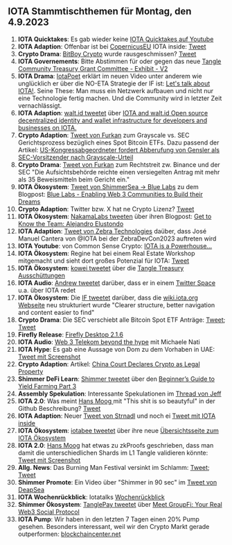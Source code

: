 ## IOTA Stammtischthemen für Montag, den 4.9.2023

1. **IOTA Quicktakes**: Es gab wieder keine [IOTA Quicktakes auf Youtube]()
2. **IOTA Adaption**: Offenbar ist bei [CopernicusEU](https://twitter.com/CopernicusEU?t=ymhgXSyh27QWJ2HjDudPbQ&s=09) IOTA inside: [Tweet](https://twitter.com/DarMo68/status/1696262472959701047?t=rm7T3F-5Bt22bYqtCM9MZg&s=19)
3. **Crypto Drama**: [BitBoy Crypto](https://twitter.com/Bitboy_Crypto?t=bE2z9rt8xVwGcFvVe0rJng&s=09) wurde rausgeschmissen? [Tweet](https://twitter.com/WatcherGuru/status/1696214485566881991?t=ibOEz73YfaxErjye6A0XQQ&s=19)
4. **IOTA Governements**: Bitte Abstimmen für oder gegen das neue [Tangle Community Treasury Grant Committee - Exhibit - V2](https://govern.iota.org/t/tangle-community-treasury-grant-committee-exhibit-v2/1665)
5. **IOTA Drama**: [IotaPoet](https://twitter.com/IotaPoet?t=8i-dsOKvNJbBUIpp1mqAYw&s=09) erklärt im neuen Video unter anderem wie unglücklich er über die NO-ETA Strategie der IF ist: [Let's talk about IOTA!](https://m.youtube.com/watch?si=s3S5-TQ4er7XvEd5&v=A_hOgTwJSss&feature=youtu.be). Seine These: Man muss ein Netzwerk aufbauen und nicht nur eine Technologie fertig machen. Und die Community wird in letzter Zeit vernachlässigt.
6. **IOTA Adaption**: [walt.id tweetet](https://twitter.com/walt_id/status/1696440593231011968?t=rsZYOEpQVuzVYlr4tuSIUA&s=19) über [IOTA and walt.id Open source decentralized identity and wallet infrastructure for developers and businesses on IOTA.](https://walt.id/ecosystem/iota)
7. **Crypto Adaption**: [Tweet von Furkan](https://twitter.com/FurkanCCTV/status/1696564648768688402?t=kI7wCCyEKoPzlHAlbnAVIg&s=19) zum Grayscale vs. SEC Gerichtsprozess bezüglich eines Spot Bitcoin ETFs. Dazu passend der Artikel: [US-Kongressabgeordneter fordert Abberufung von Gensler als SEC-Vorsitzender nach Grayscale-Urteil](https://de.cryptonews.com/news/us-kongressabgeordneter-fordert-abberufung-von-gensler-als-sec-vorsitzender-nach-grayscale-urteil.htm)
8. **Crypto Drama**: [Tweet von Furkan](https://twitter.com/FurkanCCTV/status/1696804358577373493?t=VBogyEfr6hYFEe56SfQ-Aw&s=19) zum Rechtstreit zw. Binance und der SEC "Die Aufsichtsbehörde reichte einen versiegelten Antrag mit mehr als 35 Beweismitteln beim Gericht ein."
9. **IOTA Ökosystem**: [Tweet von ShimmerSea -> Blue Labs](https://twitter.com/BlueLabs_DeFi/status/1696610122154332560?t=I1KjgRjqWyPtx3dnnPe9eQ&s=19) zu dem Blogpost: [Blue Labs - Enabling Web 3 Communities to Build their Dreams](https://bluelabs.medium.com/blue-labs-699cac7ef29e)
10. **Crypto Adaption**: Twitter bzw. X hat ne Crypto Lizenz? [Tweet](https://twitter.com/BTC_Archive/status/1696556583210103200?t=PfBhU-DIgD7MW3yEUgIbAQ&s=19)
11. **IOTA Ökosystem**: [NakamaLabs tweeten](https://twitter.com/Nakama_Labs/status/1696529748166680630?t=1udtDRXviM8rGY3P7dKYfg&s=19) über ihren Blogpost: [Get to Know the Team: Alejandro Elustondo](https://medium.com/@NakamaLabs/get-to-know-the-team-alejandro-elustondo-ed684948215e)
12. **IOTA Adaption**: [Tweet von Zebra Technologies](https://twitter.com/ZebraDevs/status/1696734627744940350?t=Pm6KmW5NMLHb240PHFkIRA&s=19) daüber, dass José Manuel Cantera von @IOTA bei der ZebraDevCon2023 auftreten wird
13. **IOTA Youtube**: von Common Sense Crypto: [IOTA is a Powerhouse...](https://youtu.be/Qsr7wXKxDxM?si=rYnsm-0CbUnNau5s)
14. **IOTA Ökosystem**: Regine hat bei einem Real Estate Workshop mitgemacht und sieht dort großes Potenzial für IOTA: [Tweet](https://twitter.com/Energine/status/1697175531861549187?s=19)
15. **IOTA Ökosystem**: [kowei tweetet](https://x.com/kowei1995/status/1697103025477996945?s=46&t=k3N3OEPJRomgTmyYh9qj5Q) über die [Tangle Treasury Ausschüttungen](https://t.co/TkzPauz7uY)
16. **IOTA Audio**: [Andrew tweetet](https://twitter.com/digital__zen/status/1697155179282334047?t=TI6M_3PaaNwmXvNvU7yHkQ&s=19) darüber, dass er in einem [Twitter Space](https://twitter.com/i/spaces/1vOxwMXyeroGB) u.a. über IOTA redet
17. **IOTA Ökosystem**: Die [IF tweetet](https://twitter.com/iota/status/1697212448325902355?t=Syy862r_qvqHVYwU5-HJ7g&s=19) darüber, dass die [wiki.iota.org Webseite](wiki.iota.org) neu strukturiert wurde "Clearer structure, better navigation and content easier to find"
18. **Crypto Drama**: Die SEC verschiebt alle Bitcoin Spot ETF Anträge: [Tweet](https://twitter.com/WatcherGuru/status/1697333427500949815?t=lPULnZfh5qSSgzmQdLrirw&s=19); [Tweet](https://twitter.com/FurkanCCTV/status/1697329651301888375?t=QNulDb9Zi3-sgMH-gZ_afw&s=19)
19. **Firefly Release**: [Firefly Desktop 2.1.6](https://github.com/iotaledger/firefly/releases/tag/desktop-2.1.6)
20. **IOTA Audio**: [Web 3 Telekom beyond the hype](https://twitter.com/Weaver_Labs/status/1628783189421395972?t=s84CQvXqsFhbcfXS14wCwQ&s=19) mit Michaele Nati
21. **IOTA Hype**: Es gab eine Aussage von Dom zu dem Vorhaben in UAE: [Tweet mit Screenshot](https://twitter.com/MoonacoPodcast/status/1696909176620888081?t=W7gZRU9Qxb9HarONWvICmw&s=19)
22. **Crypto Adaption**: Artikel: [China Court Declares Crypto as Legal Property](https://watcher.guru/news/china-court-declares-crypto-as-legal-property]])
23. **Shimmer DeFi Learn**: [Shimmer tweetet](https://twitter.com/shimmernet/status/1697700859465834835?t=gy18jrUww6lOl5Nitfj-aQ&s=19) über den [Beginner’s Guide to Yield Farming Part 3](https://coinmarketcap.com/community/articles/64d9e50b62115c7ccfb3c1c1/)
24. **Assembly Spekulation**: Interessante Spekulationen im [Thread von Jeff](https://twitter.com/_JeffR/status/1697629069800792220?s=20)
25. **IOTA 2.0**: Was meint [Hans Moog ](https://twitter.com/hus_qy?t=A41U5hJdBYzO5a7ycemD5g&s=09) mit "This shit is so beautyful" in der Github Beschreibung? [Tweet](https://twitter.com/unseriouscandle/status/1697690669140120063?t=UI-JQ5fNH3KW8vc_jzgASg&s=19)
26. **IOTA Adaption**: Neuer [Tweet von Strnadl](https://twitter.com/archimate/status/1698001799968334030?t=7dFv_l81-ILEMcRVvKq9CQ&s=19) und noch ei [Tweet mit IOTA inside](https://twitter.com/archimate/status/1698012091779608705?t=tNDmxcdOMvCv0H1jQO-EsQ&s=19)
27. **IOTA Ökosystem**: [iotabee tweetet](https://twitter.com/iotabee/status/1697848168225165694?t=yAb8L2ySrBa78_e0LMJ_Uw&s=19) über ihre neue [Übersichtsseite zum IOTA Ökosystem](https://earlybee.iotabee.com/guide/evm-GameFi)
28. **IOTA 2.0**: [Hans Moog](https://twitter.com/hus_qy?t=A41U5hJdBYzO5a7ycemD5g&s=09) hat etwas zu zkProofs geschrieben, dass man damit die unterschiedlichen Shards im L1 Tangle validieren könnte: [Tweet mit Screenshot](https://twitter.com/LongLongfld/status/1698141116426830288?t=AiqYKRzM5sX6jwv2jLz7BQ&s=19)
29. **Allg. News**: Das Burning Man Festival versinkt im Schlamm: [Tweet](https://twitter.com/brennende_frage/status/1698424358446793055?t=1aw0pXHbnweZlVD1XllS0g&s=19); [Tweet](https://twitter.com/amuse/status/1698322493998530817?t=YWxzI35q6gGO5HzDG53r4g&s=19)
30. **Shimmer Promote**: Ein Video über "Shimmer in 90 sec" im [Tweet von DeapSea](https://twitter.com/Deep_Sea_Iotan/status/1698321437109707170?t=oCPtkIdDmfRhFt-e_oVmVg&s=19)
31. **IOTA Wochenrückblick**: Iotatalks [Wochenrückblick](https://www.iota-talk.com/index.php?article/320-wochenr%C3%BCckblick-vom-27-august-bis-2-september-2023/)
32. **Shimmer Ökosystem**: [TanglePay tweetet](https://twitter.com/groupficom/status/1698533137612226997?t=oYjQ5qkzBR80F0e6i5TT4w&s=19) über [Meet GroupFi: Your Real Web3 Social Protocol](https://medium.com/@groupfi/meet-groupfi-your-real-web3-social-protocol-377563a37074)
33. **IOTA Pump**: Wir haben in den letzten 7 Tagen einen 20% Pump gesehen. Besonders interessant, weil wir den Crypto Markt gerade outperformen: [blockchaincenter.net](www.blockchaincenter.net)
